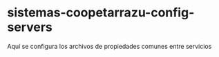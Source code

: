 # sistemas-coopetarrazu-config-servers
Aquí se configura los archivos de propiedades comunes entre servicios

